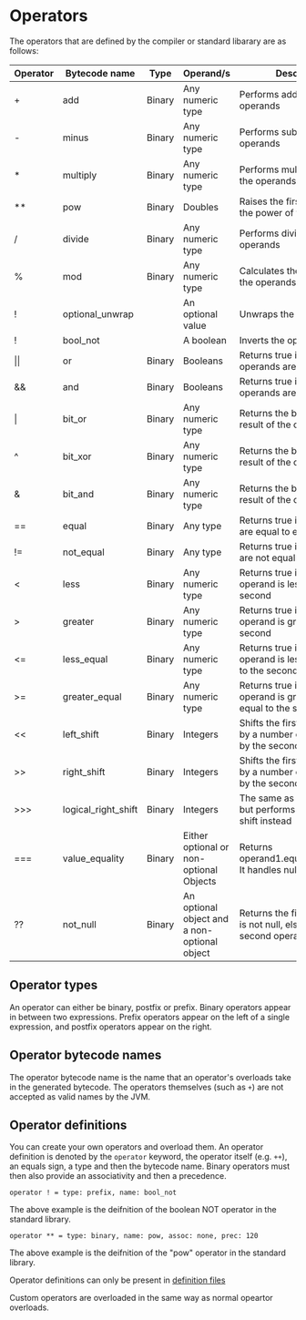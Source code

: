 # Operators
The operators that are defined by the compiler or standard libarary are as follows:

| Operator | Bytecode name       | Type   | Operand/s                                    | Description                                                                       |
|----------|---------------------|--------|----------------------------------------------|-----------------------------------------------------------------------------------|
| +        | add                 | Binary | Any numeric type                             | Performs addition on the operands                                                 |
| -        | minus               | Binary | Any numeric type                             | Performs subtraction on the operands                                              |
| *        | multiply            | Binary | Any numeric type                             | Performs multiplication on the operands                                           |
| **       | pow                 | Binary | Doubles                                      | Raises the first operand to the power of the other                                |
| /        | divide              | Binary | Any numeric type                             | Performs division on the operands                                                 |
| %        | mod                 | Binary | Any numeric type                             | Calculates the remainder of the operands                                          |
| !        | optional_unwrap     |        | An optional value                            | Unwraps the optional value                                                        |
| !        | bool_not            |        | A boolean                                    | Inverts the operand                                                               |
| \|\|       | or                  | Binary | Booleans                                     | Returns true if either of the operands are true                                   |
| &&       | and                 | Binary | Booleans                                     | Returns true if both of the operands are true                                     |
| \|        | bit_or              | Binary | Any numeric type                             | Returns the bitwise OR result of the operands                                     |
| ^        | bit_xor             | Binary | Any numeric type                             | Returns the bitwise XOR result of the operands                                    |
| &        | bit_and             | Binary | Any numeric type                             | Returns the bitwise AND result of the operands                                    |
| ==       | equal               | Binary | Any type                                     | Returns true if the operands are equal to each other                              |
| !=       | not_equal           | Binary | Any type                                     | Returns true if the operands are not equal to each other                          |
| <        | less                | Binary | Any numeric type                             | Returns true if the first operand is less than the second                         |
| >        | greater             | Binary | Any numeric type                             | Returns true if the first operand is greater than the second                      |
| <=       | less_equal          | Binary | Any numeric type                             | Returns true if the first operand is less than or equal to the second             |
| >=       | greater_equal       | Binary | Any numeric type                             | Returns true if the first operand is greater than or equal to the second          |
| <<       | left_shift          | Binary | Integers                                     | Shifts the first operand left by a number of bits, denoted by the second operand  |
| >>       | right_shift         | Binary | Integers                                     | Shifts the first operand right by a number of bits, denoted by the second operand |
| >>>      | logical_right_shift | Binary | Integers                                     | The same as the right shift but performs an arithmetic shift instead              |
| ===      | value_equality      | Binary | Either optional or non-optional Objects      | Returns operand1.equals(operand2). It handles null cases too.                     |
| ??       | not_null            | Binary | An optional object and a non-optional object | Returns the first operand if it is not null, else it returns the second operand   |

## Operator types
An operator can either be binary, postfix or prefix. Binary operators appear in between two expressions. Prefix operators appear on the left of a single expression, and postfix operators appear on the right.

## Operator bytecode names
The operator bytecode name is the name that an operator's overloads take in the generated bytecode. The operators themselves (such as `+`) are not accepted as valid names by the JVM.

## Operator definitions
You can create your own operators and overload them. An operator definition is denoted by the `operator` keyword, the operator itself (e.g. `++`), an equals sign, a type and then the bytecode name. Binary operators must then also provide an associativity and then a precedence.

```
operator ! = type: prefix, name: bool_not
```

The above example is the deifnition of the boolean NOT operator in the standard library.

```
operator ** = type: binary, name: pow, assoc: none, prec: 120
```

The above example is the deifnition of the "pow" operator in the standard library.

Operator definitions can only be present in [definition files](Definition_files.md)

Custom operators are overloaded in the same way as normal opeartor overloads.